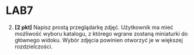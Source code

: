 # LAB7
2. **[2 pkt]** Napisz prostą przeglądarkę zdjęć. Użytkownik ma mieć możliwość wyboru
katalogu, z którego wgrane zostaną miniaturki do głównego widoku. Wybór zdjęcia
powinien otworzyć je w większej rozdzielczości.
